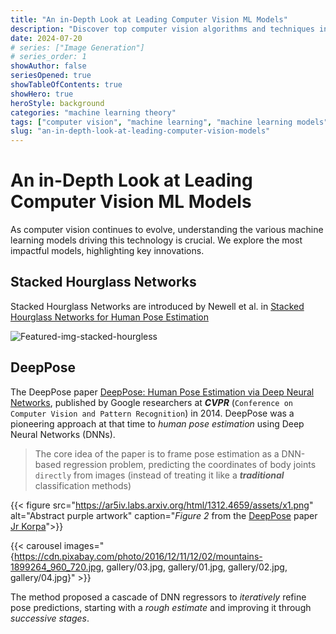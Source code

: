 ```yaml
---
title: "An in-Depth Look at Leading Computer Vision ML Models"
description: "Discover top computer vision algorithms and techniques in machine learning, with thorough explanations and ongoing updates."
date: 2024-07-20
# series: ["Image Generation"]
# series_order: 1
showAuthor: false
seriesOpened: true
showTableOfContents: true
showHero: true
heroStyle: background
categories: "machine learning theory"
tags: ["computer vision", "machine learning", "machine learning models"]
slug: "an-in-depth-look-at-leading-computer-vision-models"
---
```


# An in-Depth Look at Leading Computer Vision ML Models

As computer vision continues to evolve, understanding the various machine learning models driving this technology is crucial. We explore the most impactful models, highlighting key innovations.

## Stacked Hourglass Networks

Stacked Hourglass Networks are introduced by Newell et al. in [Stacked Hourglass Networks for Human Pose Estimation](https://arxiv.org/pdf/1603.06937v2)

![Featured-img-stacked-hourgless](https://production-media.paperswithcode.com/methods/Screen_Shot_2020-06-23_at_12.49.50_PM.png)

## DeepPose

The DeepPose paper [DeepPose: Human Pose Estimation via Deep Neural Networks](https://ar5iv.labs.arxiv.org/html/1312.4659), published by Google researchers at **_CVPR_** (`Conference on Computer Vision and Pattern Recognition`) in 2014. DeepPose was a pioneering approach at that time to _human pose estimation_ using Deep Neural Networks (DNNs).

> The core idea of the paper is to frame pose estimation as a DNN-based regression problem, predicting the coordinates of body joints `directly` from images (instead of treating it like a **_traditional_** classification methods)

{{< figure
    src="https://ar5iv.labs.arxiv.org/html/1312.4659/assets/x1.png"
    alt="Abstract purple artwork"
    caption="*Figure 2* from the [DeepPose]() paper [Jr Korpa](https://ar5iv.labs.arxiv.org/html/1312.4659)">}}

{{< carousel images="{https://cdn.pixabay.com/photo/2016/12/11/12/02/mountains-1899264_960_720.jpg, gallery/03.jpg, gallery/01.jpg, gallery/02.jpg, gallery/04.jpg}" >}}

The method proposed a cascade of DNN regressors to _iteratively_ refine pose predictions, starting with a _rough estimate_ and improving it through _successive stages_.
